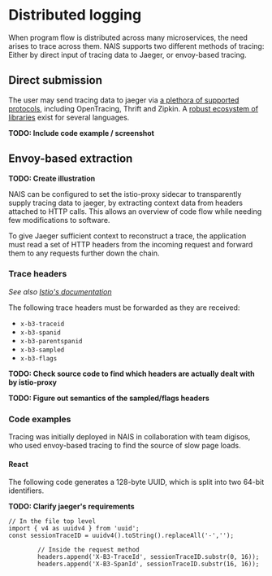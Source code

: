 # Distributed logging

When program flow is distributed across many microservices, the need arises to trace across them. NAIS supports two different methods of tracing: Either by direct input of tracing data to Jaeger, or envoy-based tracing.

## Direct submission

The user may send tracing data to jaeger via [a plethora of supported protocols](https://www.jaegertracing.io/docs/1.20/apis/), including OpenTracing, Thrift and Zipkin. A [robust ecosystem of libraries](www.jaegertracing.io) exist for several languages.

**TODO: Include code example / screenshot**

## Envoy-based extraction

**TODO: Create illustration**

NAIS can be configured to set the istio-proxy sidecar to transparently supply tracing data to jaeger, by extracting context data from headers attached to HTTP calls. This allows an overview of code flow while needing few modifications to software.

To give Jaeger sufficient context to reconstruct a trace, the application must read a set of HTTP headers from the incoming request and forward them to any requests further down the chain.

### Trace headers

*See also [Istio's documentation](https://istio.io/latest/faq/distributed-tracing/#how-to-support-tracing)*

The following trace headers must be forwarded as they are received:

* `x-b3-traceid`
* `x-b3-spanid`
* `x-b3-parentspanid`
* `x-b3-sampled`
* `x-b3-flags`

**TODO: Check source code to find which headers are actually dealt with by istio-proxy**

**TODO: Figure out semantics of the sampled/flags headers** 

### Code examples

Tracing was initially deployed in NAIS in collaboration with team digisos, who used envoy-based tracing to find the source of slow page loads.

#### React

The following code generates a 128-byte UUID, which is split into two 64-bit identifiers.

**TODO: Clarify jaeger's requirements**

```
// In the file top level
import { v4 as uuidv4 } from 'uuid';
const sessionTraceID = uuidv4().toString().replaceAll('-','');

        // Inside the request method
        headers.append('X-B3-TraceId', sessionTraceID.substr(0, 16));
        headers.append('X-B3-SpanId', sessionTraceID.substr(16, 16));
```